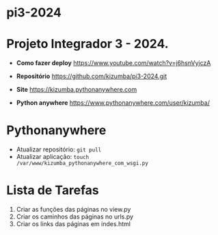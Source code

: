 # pi3-2024
# Projeto Integrador 3 - 2024.

- **Como fazer deploy** https://www.youtube.com/watch?v=j6hsnVyjczA

- **Repositório** https://github.com/kizumba/pi3-2024.git

- **Site** https://kizumba.pythonanywhere.com

- **Python anywhere** https://www.pythonanywhere.com/user/kizumba/

# Pythonanywhere

- Atualizar repositório: `git pull`
- Atualizar aplicação: `touch /var/www/kizumba_pythonanywhere_com_wsgi.py`

# Lista de Tarefas
1. Criar as funções das páginas no view.py
2. Criar os caminhos das páginas no urls.py
3. Criar os links das páginas em indes.html
